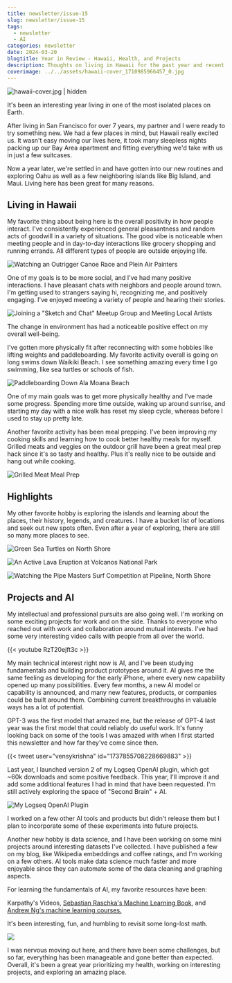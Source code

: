 ```yaml
---
title: newsletter/issue-15
slug: newsletter/issue-15
tags:
  - newsletter
  - AI
categories: newsletter
date: 2024-03-20
blogtitle: Year in Review - Hawaii, Health, and Projects
description: Thoughts on living in Hawaii for the past year and recent projects
coverimage: ../../assets/hawaii-cover_1710985966457_0.jpg
---
```


![hawaii-cover.jpg | hidden ](/assets/hawaii-cover_1710985966457_0.jpg)

It's been an interesting year living in one of the most isolated places on Earth.

After living in San Francisco for over 7 years, my partner and I were ready to try something new. We had a few places in mind, but Hawaii really excited us. It wasn't easy moving our lives here, it took many sleepless nights packing up our Bay Area apartment and fitting everything we'd take with us in just a few suitcases.

Now a year later, we're settled in and have gotten into our new routines and exploring Oahu as well as a few neighboring islands like Big Island, and Maui. Living here has been great for many reasons.

## Living in Hawaii

My favorite thing about being here is the overall positivity in how people interact. I've consistently experienced general pleasantness and random acts of goodwill in a variety of situations. The good vibe is noticeable when meeting people and in day-to-day interactions like grocery shopping and running errands. All different types of people are outside enjoying life.

![Watching an Outrigger Canoe Race and Plein Air Painters](/assets/IMG_4299_1710986900237_0.jpg)

One of my goals is to be more social, and I've had many positive interactions. I have pleasant chats with neighbors and people around town. I'm getting used to strangers saying hi, recognizing me, and positively engaging. I've enjoyed meeting a variety of people and hearing their stories.

![Joining a "Sketch and Chat" Meetup Group and Meeting Local Artists](/assets/image_1710986995692_0.png)

The change in environment has had a noticeable positive effect on my overall well-being.

I've gotten more physically fit after reconnecting with some hobbies like lifting weights and paddleboarding. My favorite activity overall is going on long swims down Waikiki Beach. I see something amazing every time I go swimming, like sea turtles or schools of fish.

![Paddleboarding Down Ala Moana Beach](/assets/paddleboarding_1711152811205_0.jpeg)

One of my main goals was to get more physically healthy and I've made some progress. Spending more time outside, waking up around sunrise, and starting my day with a nice walk has reset my sleep cycle, whereas before I used to stay up pretty late.

Another favorite activity has been meal prepping. I've been improving my cooking skills and learning how to cook better healthy meals for myself. Grilled meats and veggies on the outdoor grill have been a great meal prep hack since it's so tasty and healthy. Plus it's really nice to be outside and hang out while cooking.

![Grilled Meat Meal Prep](/assets/IMG_2702_2_1710987614171_0.jpeg)

## Highlights

My other favorite hobby is exploring the islands and learning about the places, their history, legends, and creatures. I have a bucket list of locations and seek out new spots often. Even after a year of exploring, there are still so many more places to see.

![Green Sea Turtles on North Shore](/assets/turtle_1711156269341_0.jpg)

![An Active Lava Eruption at Volcanos National Park](/assets/big-island_1711154331451_0.jpg)

![Watching the Pipe Masters Surf Competition at Pipeline, North Shore](/assets/IMG_3510_1710987442862_0.jpg)

## Projects and AI

My intellectual and professional pursuits are also going well. I'm working on some exciting projects for work and on the side. Thanks to everyone who reached out with work and collaboration around mutual interests. I've had some very interesting video calls with people from all over the world.

{{< youtube RzT20ejft3c >}}

My main technical interest right now is AI, and I've been studying fundamentals and building product prototypes around it. AI gives me the same feeling as developing for the early iPhone, where every new capability opened up many possibilities. Every few months, a new AI model or capability is announced, and many new features, products, or companies could be built around them. Combining current breakthroughs in valuable ways has a lot of potential.

GPT-3 was the first model that amazed me, but the release of GPT-4 last year was the first model that could reliably do useful work. It's funny looking back on some of the tools I was amazed with when I first started this newsletter and how far they've come since then.

{{< tweet user="vensykrishna" id="1737855708228669883" >}}

Last year, I launched version 2 of my Logseq OpenAI plugin, which got ~60k downloads and some positive feedback. This year, I'll improve it and add some additional features I had in mind that have been requested. I'm still actively exploring the space of "Second Brain" + AI.

![My Logseq OpenAI Plugin](/assets/image_1710988241968_0.png)

I worked on a few other AI tools and products but didn't release them but I plan to incorporate some of these experiments into future projects.

Another new hobby is data science, and I have been working on some mini projects around interesting datasets I've collected. I have published a few on my blog, like Wikipedia embeddings and coffee ratings, and I'm working on a few others. AI tools make data science much faster and more enjoyable since they can automate some of the data cleaning and graphing aspects.

For learning the fundamentals of AI, my favorite resources have been:

Karpathy's Videos, [Sebastian Raschka's Machine Learning Book](https://www.amazon.com/Sebastian-Raschka/e/B00J1DHHFS/ref=dp_byline_cont_ebooks_1), and [Andrew Ng's machine learning courses.](https://www.deeplearning.ai/)

It's been interesting, fun, and humbling to revisit some long-lost math.

![ ](/assets/mathml_1711158317502_0.png)

I was nervous moving out here, and there have been some challenges, but so far, everything has been manageable and gone better than expected. Overall, it's been a great year prioritizing my health, working on interesting projects, and exploring an amazing place.

